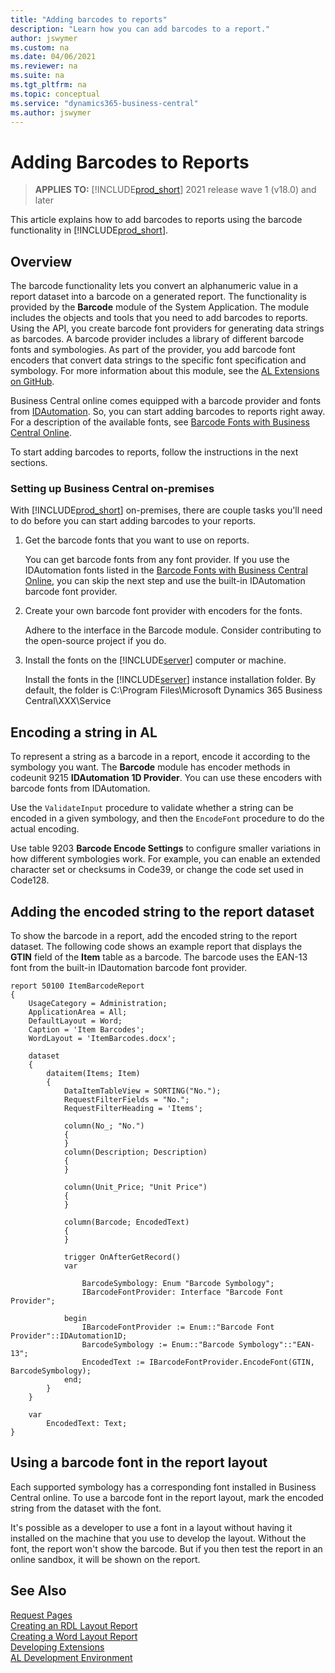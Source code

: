 ```yaml
---
title: "Adding barcodes to reports"
description: "Learn how you can add barcodes to a report."
author: jswymer
ms.custom: na
ms.date: 04/06/2021
ms.reviewer: na
ms.suite: na
ms.tgt_pltfrm: na
ms.topic: conceptual
ms.service: "dynamics365-business-central"
ms.author: jswymer
---
```


# Adding Barcodes to Reports

> **APPLIES TO:** [!INCLUDE[prod_short](includes/prod_short.md)] 2021 release wave 1 (v18.0) and later

This article explains how to add barcodes to reports using the barcode functionality in [!INCLUDE[prod_short](includes/prod_short.md)].

## Overview

The barcode functionality lets you convert an alphanumeric value in a report dataset into a barcode on a generated report. The functionality is provided by the **Barcode** module of the System Application. The module includes the objects and tools that you need to add barcodes to reports. Using the API, you create barcode font providers for generating data strings as barcodes. A barcode provider includes a library of different barcode fonts and symbologies. As part of the provider, you add barcode font encoders that convert data strings to the specific font specification and symbology. For more information about this module, see the [AL Extensions on GitHub](https://github.com/microsoft/ALAppExtensions/tree/master/Modules/System/Barcode).

Business Central online comes equipped with a barcode provider and fonts from [IDAutomation](https://www.idautomation.com). So, you can start adding barcodes to reports right away. For a description of the available fonts, see [Barcode Fonts with Business Central Online](devenv-report-barcode-fonts.md).

To start adding barcodes to reports, follow the instructions in the next sections. 

### Setting up Business Central on-premises

With [!INCLUDE[prod_short](includes/prod_short.md)] on-premises, there are couple tasks you'll need to do before you can start adding barcodes to your reports.  

1. Get the barcode fonts that you want to use on reports.

    You can get barcode fonts from any font provider. If you use the IDAutomation fonts listed in the [Barcode Fonts with Business Central Online](devenv-report-barcode-fonts.md), you can skip the next step and use the built-in IDAutomation barcode font provider.

2. Create your own barcode font provider with encoders for the fonts.

   Adhere to the interface in the Barcode module. Consider contributing to the open-source project if you do.
3. Install the fonts on the [!INCLUDE[server](includes/server.md)] computer or machine.

    Install the fonts in the [!INCLUDE[server](includes/server.md)] instance installation folder. By default, the folder is C:\Program Files\Microsoft Dynamics 365 Business Central\XXX\Service

## Encoding a string in AL

To represent a string as a barcode in a report, encode it according to the symbology you want. The **Barcode** module has encoder methods in codeunit 9215 **IDAutomation 1D Provider**. You can use these encoders with barcode fonts from IDAutomation.

Use the `ValidateInput` procedure to validate whether a string can be encoded in a given symbology, and then the `EncodeFont` procedure to do the actual encoding.

Use table 9203 **Barcode Encode Settings** to configure smaller variations in how different symbologies work. For example, you can enable an extended character set or checksums in Code39, or change the code set used in Code128. 

## Adding the encoded string to the report dataset

To show the barcode in a report, add the encoded string to the report dataset. The following code shows an example report that displays the **GTIN** field of the **Item** table as a barcode. The barcode uses the EAN-13 font from the built-in IDautomation barcode font provider.

```al
report 50100 ItemBarcodeReport
{
    UsageCategory = Administration;
    ApplicationArea = All;
    DefaultLayout = Word;
    Caption = 'Item Barcodes';
    WordLayout = 'ItemBarcodes.docx';

    dataset
    {
        dataitem(Items; Item)
        {
            DataItemTableView = SORTING("No.");
            RequestFilterFields = "No.";
            RequestFilterHeading = 'Items';

            column(No_; "No.")
            {
            }
            column(Description; Description)
            {
            }

            column(Unit_Price; "Unit Price")
            {
            }

            column(Barcode; EncodedText)
            {
            }

            trigger OnAfterGetRecord()
            var

                BarcodeSymbology: Enum "Barcode Symbology";
                IBarcodeFontProvider: Interface "Barcode Font Provider";

            begin
                IBarcodeFontProvider := Enum::"Barcode Font Provider"::IDAutomation1D;
                BarcodeSymbology := Enum::"Barcode Symbology"::"EAN-13";
                EncodedText := IBarcodeFontProvider.EncodeFont(GTIN, BarcodeSymbology);
            end;
        }
    }

    var
        EncodedText: Text;
}
```

## Using a barcode font in the report layout

Each supported symbology has a corresponding font installed in Business Central online. To use a barcode font in the report layout, mark the encoded string from the dataset with the font.

It's possible as a developer to use a font in a layout without having it installed on the machine that you use to develop the layout. Without the font, the report won't show the barcode. But if you then test the report in an online sandbox, it will be shown on the report.

## See Also
[Request Pages](devenv-request-pages.md)  
[Creating an RDL Layout Report](devenv-howto-rdl-report-layout.md)  
[Creating a Word Layout Report](devenv-howto-report-layout.md)  
[Developing Extensions](devenv-dev-overview.md)  
[AL Development Environment](devenv-reference-overview.md)  
